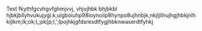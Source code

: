 Test
fkythfgcvhgvfghmjvvj,
vhjvjhbk
bhjbkbl
hjbkjbllyhvukujygl.k,uigboiuhp98ioynoilp8hynpo8ujhnbjk,nkjljlihujhgjhbkjnlhkijlkm;lk;ok;l,;pk[p;l,';lpojhkjgfdsresdtfygjhbknwaserdtfyhkj
